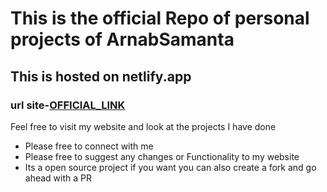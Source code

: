 # This is the official Repo of personal projects of ArnabSamanta

## This is hosted on netlify.app

### url site-<a href="https://65644ee4143ed1148c948a8f--voluble-crostata-0ece35.netlify.app/"  target="blank">OFFICIAL_LINK</a>

<p>Feel free to visit my website and look at the projects I have done</p>
<ul>
<li> Please free to connect with me</li>
<li>Please free to suggest any changes or Functionality to my website</li>
<li>Its a open source project if you want you can also create a fork and go ahead with a PR</li>
</ul>

